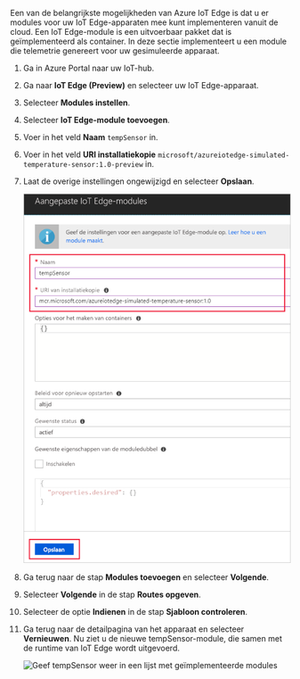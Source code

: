Een van de belangrijkste mogelijkheden van Azure IoT Edge is dat u er modules voor uw IoT Edge-apparaten mee kunt implementeren vanuit de cloud. Een IoT Edge-module is een uitvoerbaar pakket dat is geïmplementeerd als container. In deze sectie implementeert u een module die telemetrie genereert voor uw gesimuleerde apparaat. 

1. Ga in Azure Portal naar uw IoT-hub.
1. Ga naar **IoT Edge (Preview)** en selecteer uw IoT Edge-apparaat.
1. Selecteer **Modules instellen**.
1. Selecteer **IoT Edge-module toevoegen**.
1. Voer in het veld **Naam** `tempSensor` in. 
1. Voer in het veld **URI installatiekopie** `microsoft/azureiotedge-simulated-temperature-sensor:1.0-preview` in. 
1. Laat de overige instellingen ongewijzigd en selecteer **Opslaan**.

   ![Sla de IoT Edge-module op nadat u de URI van de naam en installatiekopie het ingevoerd](./media/iot-edge-deploy-module/name-image.png)

1. Ga terug naar de stap **Modules toevoegen** en selecteer **Volgende**.
1. Selecteer **Volgende** in de stap **Routes opgeven**.
1. Selecteer de optie **Indienen** in de stap **Sjabloon controleren**.
1. Ga terug naar de detailpagina van het apparaat en selecteer **Vernieuwen**. Nu ziet u de nieuwe tempSensor-module, die samen met de runtime van IoT Edge wordt uitgevoerd. 

   ![Geef tempSensor weer in een lijst met geïmplementeerde modules][1]

<!-- Images -->
[1]: ../articles/iot-edge/media/tutorial-simulate-device-windows/view-module.png